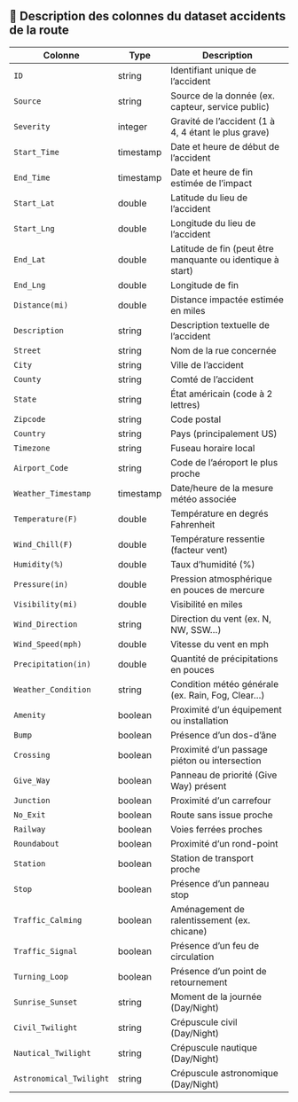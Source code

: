 ## 📄 Description des colonnes du dataset accidents de la route

| Colonne | Type | Description |
|--------|------|-------------|
| `ID` | string | Identifiant unique de l’accident |
| `Source` | string | Source de la donnée (ex. capteur, service public) |
| `Severity` | integer | Gravité de l’accident (1 à 4, 4 étant le plus grave) |
| `Start_Time` | timestamp | Date et heure de début de l’accident |
| `End_Time` | timestamp | Date et heure de fin estimée de l’impact |
| `Start_Lat` | double | Latitude du lieu de l’accident |
| `Start_Lng` | double | Longitude du lieu de l’accident |
| `End_Lat` | double | Latitude de fin (peut être manquante ou identique à start) |
| `End_Lng` | double | Longitude de fin |
| `Distance(mi)` | double | Distance impactée estimée en miles |
| `Description` | string | Description textuelle de l’accident |
| `Street` | string | Nom de la rue concernée |
| `City` | string | Ville de l’accident |
| `County` | string | Comté de l’accident |
| `State` | string | État américain (code à 2 lettres) |
| `Zipcode` | string | Code postal |
| `Country` | string | Pays (principalement US) |
| `Timezone` | string | Fuseau horaire local |
| `Airport_Code` | string | Code de l’aéroport le plus proche |
| `Weather_Timestamp` | timestamp | Date/heure de la mesure météo associée |
| `Temperature(F)` | double | Température en degrés Fahrenheit |
| `Wind_Chill(F)` | double | Température ressentie (facteur vent) |
| `Humidity(%)` | double | Taux d’humidité (%) |
| `Pressure(in)` | double | Pression atmosphérique en pouces de mercure |
| `Visibility(mi)` | double | Visibilité en miles |
| `Wind_Direction` | string | Direction du vent (ex. N, NW, SSW…) |
| `Wind_Speed(mph)` | double | Vitesse du vent en mph |
| `Precipitation(in)` | double | Quantité de précipitations en pouces |
| `Weather_Condition` | string | Condition météo générale (ex. Rain, Fog, Clear…) |
| `Amenity` | boolean | Proximité d’un équipement ou installation |
| `Bump` | boolean | Présence d’un dos-d’âne |
| `Crossing` | boolean | Proximité d’un passage piéton ou intersection |
| `Give_Way` | boolean | Panneau de priorité (Give Way) présent |
| `Junction` | boolean | Proximité d’un carrefour |
| `No_Exit` | boolean | Route sans issue proche |
| `Railway` | boolean | Voies ferrées proches |
| `Roundabout` | boolean | Proximité d’un rond-point |
| `Station` | boolean | Station de transport proche |
| `Stop` | boolean | Présence d’un panneau stop |
| `Traffic_Calming` | boolean | Aménagement de ralentissement (ex. chicane) |
| `Traffic_Signal` | boolean | Présence d’un feu de circulation |
| `Turning_Loop` | boolean | Présence d’un point de retournement |
| `Sunrise_Sunset` | string | Moment de la journée (Day/Night) |
| `Civil_Twilight` | string | Crépuscule civil (Day/Night) |
| `Nautical_Twilight` | string | Crépuscule nautique (Day/Night) |
| `Astronomical_Twilight` | string | Crépuscule astronomique (Day/Night) |